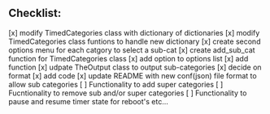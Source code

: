 ## Checklist:
   [x] modify TimedCategories class with dictionary of dictionaries
   [x] modify TimedCategories class funtions to handle new dictionary
   [x] create second options menu for each catgory to select a sub-cat
   [x] create add_sub_cat function for TimedCategories class
      [x] add option to options list
      [x] add function
   [x] udpate TheOutput class to output sub-categories
      [x] decide on format
      [x] add code
   [x] update README with new conf(json) file format to allow sub categories
   [ ] Functionality to add super categories
   [ ] Fucntionality to remove sub and/or super categories
   [ ] Functionality to pause and resume timer state for reboot's etc...

